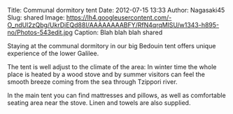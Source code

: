 Title: Communal dormitory tent
Date: 2012-07-15 13:33
Author: Nagasaki45
Slug: shared
Image: https://lh4.googleusercontent.com/-O_ndUl2zQbg/UkrDiEQd88I/AAAAAAAABFY/RfN4qrqMlSU/w1343-h895-no/Photos-543edit.jpg
Caption: Blah blah blah shared

Staying at the communal dormitory in our big Bedouin tent offers unique
experience of the lower Galilee.

The tent is well adjust to the climate of the area: In winter time the
whole place is heated by a wood stove and by summer visitors can feel
the smooth breeze coming from the sea through Tzippori river.

In the main tent you can find mattresses and pillows, as well as
comfortable seating area near the stove. Linen and towels are also
supplied.
